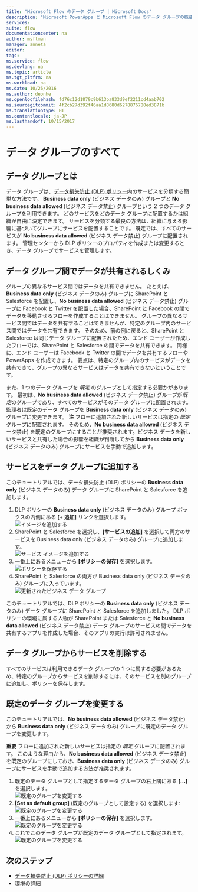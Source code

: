 ```yaml
---
title: "Microsoft Flow のデータ グループ | Microsoft Docs"
description: "Microsoft PowerApps と Microsoft Flow のデータ グループの概要"
services: 
suite: flow
documentationcenter: na
author: msftman
manager: anneta
editor: 
tags: 
ms.service: flow
ms.devlang: na
ms.topic: article
ms.tgt_pltfrm: na
ms.workload: na
ms.date: 10/26/2016
ms.author: deonhe
ms.openlocfilehash: fd76c12d1879c9b613ba833d9ef2211cd4aab702
ms.sourcegitcommit: 4f2cb27d392f46aa1d8680d6278876780ed3871b
ms.translationtype: HT
ms.contentlocale: ja-JP
ms.lasthandoff: 10/15/2017
---
```

# <a name="learn-all-about-data-groups"></a>データ グループのすべて
## <a name="what-is-a-data-group"></a>データ グループとは
データ グループは、[データ損失防止 (DLP) ポリシー](prevent-data-loss.md)内のサービスを分類する簡単な方法です。 **Business data only** (ビジネス データのみ) グループと **No business data allowed** (ビジネス データ禁止) グループという 2 つのデータ グループを利用できます。 どのサービスをどのデータ グループに配置するかは組織が自由に決定できます。 サービスを分類する最良の方法は、組織に与える影響に基づいてグループにサービスを配置することです。 既定では、すべてのサービスが **No business data allowed** (ビジネス データ禁止) グループに配置されます。 管理センターから DLP ポリシーのプロパティを作成または変更するとき、データ グループでサービスを管理します。

## <a name="how-data-is-shared-between-data-groups"></a>データ グループ間でデータが共有されるしくみ
グループの異なるサービス間ではデータを共有できません。 たとえば、**Business data only** (ビジネス データのみ) グループに SharePoint と Salesforce を配置し、**No business data allowed** (ビジネス データ禁止) グループに Facebook と Twitter を配置した場合、SharePoint と Facebook の間でデータを移動させるフローを作成することはできません。 グループの異なるサービス間ではデータを共有することはできませんが、特定のグループ内のサービス間ではデータを共有できます。 そのため、前の例に戻ると、SharePoint と Salesforce は同じデータ グループに配置されたため、エンド ユーザーが作成したフローでは、SharePoint と Salesforce の間でデータを共有できます。 同様に、エンド ユーザーは Facebook と Twitter の間でデータを共有するフローや PowerApps を作成できます。 要点は、特定のグループ内のサービスがデータを共有できて、グループの異なるサービスはデータを共有できないということです。  

また、1 つのデータ グループを *既定* のグループとして指定する必要かがあります。 最初は、**No business data allowed** (ビジネス データ禁止) グループが*既定*のグループであり、すべてのサービスがそのデータ グループに配置されます。 監理者は既定のデータ グループを **Business data only** (ビジネス データのみ) グループに変更できます。 **注** フローに追加された新しいサービスは指定の *既定* グループに配置されます。 そのため、**No business data allowed** (ビジネス データ禁止) を既定のグループにすることが推奨されます。ビジネス データを新しいサービスと共有した場合の影響を組織が判断してから **Business data only** (ビジネス データのみ) グループにサービスを手動で追加します。

## <a name="add-services-to-a-data-group"></a>サービスをデータ グループに追加する
このチュートリアルでは、データ損失防止 (DLP) ポリシーの **Business data only** (ビジネス データのみ) データ グループに SharePoint と Salesforce を追加します。 

1. DLP ポリシーの **Business data only** (ビジネス データのみ) グループ ボックスの内側にある **[+ 追加]** リンクを選択します。    
   ![イメージを追加する](./media/introduction-to-data-groups/add-to-data-group-1.png)  
2. SharePoint と Salesforce を選択し、**[サービスの追加]** を選択して両方のサービスを Business data only (ビジネス データのみ) グループに追加します。    
   ![サービス イメージを追加する](./media/introduction-to-data-groups/add-to-data-group-2.png)  
3. 一番上にあるメニューから **[ポリシーの保存]** を選択します。  
   ![ポリシーを保存する](./media/introduction-to-data-groups/add-to-data-group-4.png) 
4. SharePoint と Salesforce の両方が Business data only (ビジネス データのみ) グループに入っています。  
   ![更新されたビジネス データ グループ](./media/introduction-to-data-groups/add-to-data-group-3.png)   

このチュートリアルでは、DLP ポリシーの **Business data only** (ビジネス データのみ) データ グループに SharePoint と Salesforce を追加しました。 DLP ポリシーの環境に属する人物が SharePoint または Salesforce と **No business data allowed** (ビジネス データ禁止) データ グループのサービスの間でデータを共有するアプリを作成した場合、そのアプリの実行は許可されません。

## <a name="remove-services-from-a-data-group"></a>データ グループからサービスを削除する
すべてのサービスは利用できるデータ グループの 1 つに属する必要があるため、特定のグループからサービスを削除するには、そのサービスを別のグループに追加し、ポリシーを保存します。  

## <a name="change-the-default-data-group"></a>既定のデータ グループを変更する
このチュートリアルでは、**No business data allowed** (ビジネス データ禁止) から **Business data only** (ビジネス データのみ) グループに既定のデータ グループを変更します。  

**重要** フローに追加された新しいサービスは指定の *既定* グループに配置されます。 このような理由から、**No business data allowed** (ビジネス データ禁止) を既定のグループにしておき、**Business data only** (ビジネス データのみ) グループにサービスを手動で追加する方法が推奨されます。

1. 既定のデータ グループとして指定するデータ グループの右上隅にある **[...]** を選択します。    
   ![既定のグループを変更する](./media/introduction-to-data-groups/default-data-group-0.png)  
2. **[Set as default group]** (既定のグループとして設定する) を選択します:  
   ![既定のグループを変更する](./media/introduction-to-data-groups/default-data-group-1.png)   
3. 一番上にあるメニューから **[ポリシーの保存]** を選択します。  
   ![既定のグループを変更する](./media/introduction-to-data-groups/add-to-data-group-4.png) 
4. これでこのデータ グループが既定のデータ グループとして指定されます。  
   ![既定のグループを変更する](./media/introduction-to-data-groups/default-data-group-2.png)   

## <a name="next-steps"></a>次のステップ
* [データ損失防止 (DLP) ポリシーの詳細](prevent-data-loss.md)
* [環境の詳細](environments-overview-admin.md)   

